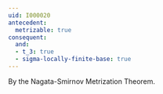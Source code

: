 ```yaml
---
uid: I000020
antecedent:
  metrizable: true
consequent:
  and:
  - t_3: true
  - sigma-locally-finite-base: true
---
```

By the Nagata-Smirnov Metrization Theorem.

